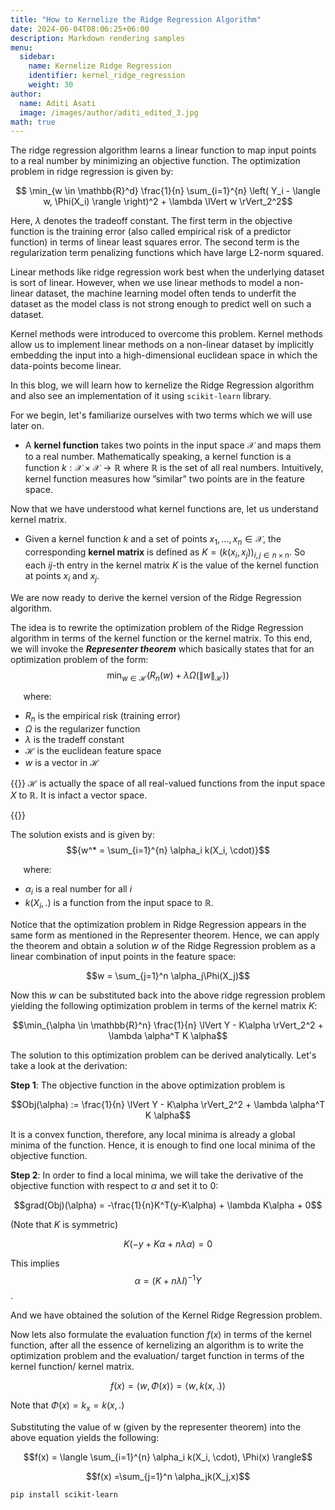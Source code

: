 ```yaml
---
title: "How to Kernelize the Ridge Regression Algorithm"
date: 2024-06-04T08:06:25+06:00
description: Markdown rendering samples
menu:
  sidebar:
    name: Kernelize Ridge Regression
    identifier: kernel_ridge_regression
    weight: 30
author:
  name: Aditi Asati
  image: /images/author/aditi_edited_3.jpg
math: true
---
```


The ridge regression algorithm learns a linear function to map input points to a real number by minimizing an objective function. The optimization problem in ridge regression is given by:

$$
\min_{w \in \mathbb{R}^d} \frac{1}{n} \sum_{i=1}^{n} \left( Y_i - \langle w, \Phi(X_i) \rangle \right)^2 + \lambda \lVert w \rVert_2^2$$

Here, $\lambda$ denotes the tradeoff constant. The first term in the objective function is the training error (also called empirical risk of a predictor function) in terms of linear least squares error. The second term is the regularization term penalizing functions which have large L2-norm squared.  

Linear methods like ridge regression work best when the underlying dataset is sort of linear. However, when we use linear methods to model a non-linear dataset, the machine learning model often tends to underfit the dataset as the model class is not strong enough to predict well on such a dataset.

Kernel methods were introduced to overcome this problem. Kernel methods allow us to implement linear methods on a non-linear dataset by implicitly embedding the input into a high-dimensional euclidean space in which the data-points become linear. 

In this blog, we will learn how to kernelize the Ridge Regression algorithm and also see an implementation of it using `scikit-learn` library.

For we begin, let's familiarize ourselves with two terms which we will use later on. 

- A **kernel function** takes two points in the input space $\mathcal{X}$ and maps them to a real number. Mathematically speaking, a kernel function is a function $k : \mathcal{X} \times \mathcal{X} \rightarrow \mathbb{R}$ where $\mathbb{R}$ is the set of all real numbers. Intuitively, kernel function measures how ”similar” two points are in the feature space.

Now that we have understood what kernel functions are, let us understand kernel matrix.

* Given a kernel function $k$ and a set of points $x_1, ..., x_n \in \mathcal{X}$, the corresponding **kernel matrix** is defined as $K = (k(x_i, x_j))_{i,j \in n \times n}$. So each $ij$-th entry in the kernel matrix $K$ is the value of the kernel function at points $x_i$ and $x_j$.

We are now ready to derive the kernel version of the Ridge Regression algorithm.

The idea is to rewrite the optimization problem of the Ridge Regression algorithm in terms of the kernel function or the kernel matrix. To this end, we will invoke the ***Representer theorem*** which basically states that for an optimization problem of the form:
$$ \min_{w \in \mathcal{H}} \left( R_n(w) + \lambda \Omega(\|w\|_{\mathcal{H}}) \right) $$ 

$\quad$ where:
- $R_n$ is the empirical risk (training error) 
- $\Omega$ is the regularizer function
- $\lambda$ is the tradeff constant
- $\mathcal{H}$ is the euclidean feature space 
- $w$ is a vector in $\mathcal{H}$ 

{{<alert type="tip">}}
$\mathcal{H}$ is actually the space of all real-valued functions from the input space $X$ to $\mathbb{R}$. It is infact a vector space.

{{</alert>}}

The solution exists and is given by:
$${w^* = \sum_{i=1}^{n} \alpha_i k(X_i, \cdot)}$$

$\quad$ where:
- $\alpha_i$ is a real number for all $i$
- $k(X_i, .)$ is a function from the input space to $\mathbb{R}$.

Notice that the optimization problem in Ridge Regression appears in the same form as mentioned in the Representer theorem. 
Hence, we can apply the theorem and obtain a solution $w$ of the Ridge Regression problem as a linear combination of input points in the feature space:

$$w = \sum_{j=1}^n \alpha_j\Phi(X_j)$$

Now this $w$ can be substituted back into the above ridge regression problem yielding the following optimization problem in terms of the kernel matrix $K$:

$$\min_{\alpha \in \mathbb{R}^n} \frac{1}{n} \lVert Y - K\alpha \rVert_2^2 + \lambda \alpha^T K \alpha$$

The solution to this optimization problem can be derived analytically. Let's take a look at the derivation:

**Step 1**:
The objective function in the above optimization problem is 

$$Obj(\alpha) := \frac{1}{n} \lVert Y - K\alpha \rVert_2^2 + \lambda \alpha^T K \alpha$$

It is a convex function, therefore, any local minima is already a global minima of the function. Hence, it is enough to find one local minima of the objective function.

**Step 2**:
In order to find a local minima, we will take the derivative of the objective function with respect to $\alpha$ and set it to 0:

$$grad(Obj)(\alpha) = -\frac{1}{n}K^T(y-K\alpha) + \lambda K\alpha + 0$$

(Note that $K$ is symmetric)

$$K(-y + K\alpha + n\lambda \alpha) = 0$$

This implies
$$\alpha = (K + n\lambda I)^{-1}Y$$.

And we have obtained the solution of the Kernel Ridge Regression problem.

Now lets also formulate the evaluation function $f(x)$ in terms of the kernel function, after all the essence of kernelizing an algorithm is to write the optimization problem and the evaluation/ target function in terms of the kernel function/ kernel matrix.

$$f(x) = \langle w, \Phi(x) \rangle = \langle w, k(x, .) \rangle$$

Note that $\Phi(x) = k_x = k(x, .)$

Substituting the value of w (given by the representer theorem) into the above equation yields the following:

$$f(x) = \langle \sum_{i=1}^{n} \alpha_i k(X_i, \cdot), \Phi(x) \rangle$$


$$f(x) =\sum_{j=1}^n \alpha_jk(X_j,x)$$

```
pip install scikit-learn
```
